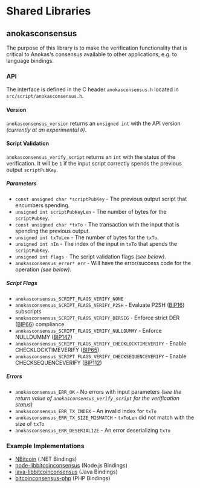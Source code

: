 Shared Libraries
================

## anokasconsensus

The purpose of this library is to make the verification functionality that is critical to Anokas's consensus available to other applications, e.g. to language bindings.

### API

The interface is defined in the C header `anokasconsensus.h` located in  `src/script/anokasconsensus.h`.

#### Version

`anokasconsensus_version` returns an `unsigned int` with the API version *(currently at an experimental `0`)*.

#### Script Validation

`anokasconsensus_verify_script` returns an `int` with the status of the verification. It will be `1` if the input script correctly spends the previous output `scriptPubKey`.

##### Parameters
- `const unsigned char *scriptPubKey` - The previous output script that encumbers spending.
- `unsigned int scriptPubKeyLen` - The number of bytes for the `scriptPubKey`.
- `const unsigned char *txTo` - The transaction with the input that is spending the previous output.
- `unsigned int txToLen` - The number of bytes for the `txTo`.
- `unsigned int nIn` - The index of the input in `txTo` that spends the `scriptPubKey`.
- `unsigned int flags` - The script validation flags *(see below)*.
- `anokasconsensus_error* err` - Will have the error/success code for the operation *(see below)*.

##### Script Flags
- `anokasconsensus_SCRIPT_FLAGS_VERIFY_NONE`
- `anokasconsensus_SCRIPT_FLAGS_VERIFY_P2SH` - Evaluate P2SH ([BIP16](https://github.com/bitcoin/bips/blob/master/bip-0016.mediawiki)) subscripts
- `anokasconsensus_SCRIPT_FLAGS_VERIFY_DERSIG` - Enforce strict DER ([BIP66](https://github.com/bitcoin/bips/blob/master/bip-0066.mediawiki)) compliance
- `anokasconsensus_SCRIPT_FLAGS_VERIFY_NULLDUMMY` - Enforce NULLDUMMY ([BIP147](https://github.com/bitcoin/bips/blob/master/bip-0147.mediawiki))
- `anokasconsensus_SCRIPT_FLAGS_VERIFY_CHECKLOCKTIMEVERIFY` - Enable CHECKLOCKTIMEVERIFY ([BIP65](https://github.com/bitcoin/bips/blob/master/bip-0065.mediawiki))
- `anokasconsensus_SCRIPT_FLAGS_VERIFY_CHECKSEQUENCEVERIFY` - Enable CHECKSEQUENCEVERIFY ([BIP112](https://github.com/bitcoin/bips/blob/master/bip-0112.mediawiki))

##### Errors
- `anokasconsensus_ERR_OK` - No errors with input parameters *(see the return value of `anokasconsensus_verify_script` for the verification status)*
- `anokasconsensus_ERR_TX_INDEX` - An invalid index for `txTo`
- `anokasconsensus_ERR_TX_SIZE_MISMATCH` - `txToLen` did not match with the size of `txTo`
- `anokasconsensus_ERR_DESERIALIZE` - An error deserializing `txTo`

### Example Implementations
- [NBitcoin](https://github.com/NicolasDorier/NBitcoin/blob/master/NBitcoin/Script.cs#L814) (.NET Bindings)
- [node-libbitcoinconsensus](https://github.com/bitpay/node-libbitcoinconsensus) (Node.js Bindings)
- [java-libbitcoinconsensus](https://github.com/dexX7/java-libbitcoinconsensus) (Java Bindings)
- [bitcoinconsensus-php](https://github.com/Bit-Wasp/bitcoinconsensus-php) (PHP Bindings)
